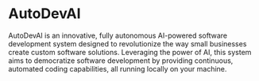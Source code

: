 # AutoDevAI
AutoDevAI is an innovative, fully autonomous AI-powered software development system designed to revolutionize the way small businesses create custom software solutions. Leveraging the power of AI, this system aims to democratize software development by providing continuous, automated coding capabilities, all running locally on your machine.
